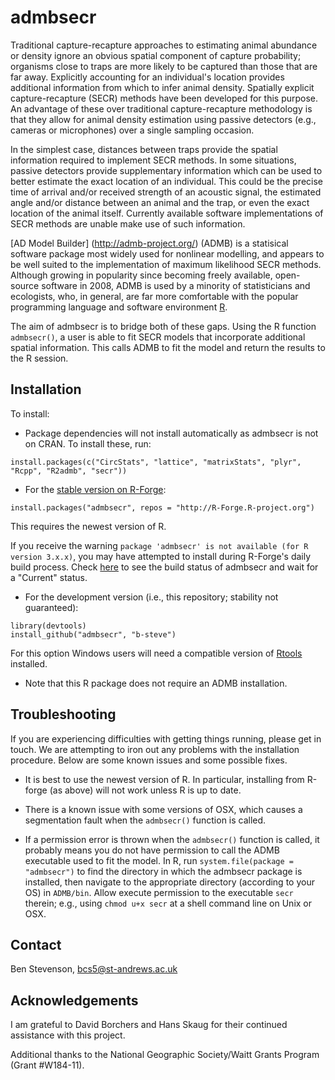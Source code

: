 # admbsecr

Traditional capture-recapture approaches to estimating animal abundance or density ignore an obvious spatial component of capture probability; organisms close to traps are more likely to be captured than those that are far away. Explicitly accounting for an individual's location provides additional information from which to infer animal density. Spatially explicit capture-recapture (SECR) methods have been developed for this purpose. An advantage of these over traditional capture-recapture methodology is that they allow for animal density estimation using passive detectors (e.g., cameras or microphones) over a single sampling occasion.

In the simplest case, distances between traps provide the spatial information required to implement SECR methods. In some situations, passive detectors provide supplementary information which can be used to better estimate the exact location of an individual. This could be the precise time of arrival and/or received strength of an acoustic signal, the estimated angle and/or distance between an animal and the trap, or even the exact location of the animal itself. Currently available software implementations of SECR methods are unable make use of such information.

[AD Model Builder] (http://admb-project.org/) (ADMB) is a statisical software package most widely used for nonlinear modelling, and appears to be well suited to the implementation of maximum likelihood SECR methods. Although growing in popularity since becoming freely available, open-source software in 2008, ADMB is used by a minority of statisticians and ecologists, who, in general, are far more comfortable with the popular programming language and software environment [R](http://www.r-project.org).

The aim of admbsecr is to bridge both of these gaps. Using the R function `admbsecr()`, a user is able to fit SECR models that incorporate additional spatial information. This calls ADMB to fit the model and return the results to the R session.

## Installation

To install:

* Package dependencies will not install automatically as admbsecr is not on CRAN. To install these, run:
```
install.packages(c("CircStats", "lattice", "matrixStats", "plyr", "Rcpp", "R2admb", "secr"))
```

* For the [stable version on R-Forge](https://r-forge.r-project.org/projects/admbsecr/):
```
install.packages("admbsecr", repos = "http://R-Forge.R-project.org")
```
This requires the newest version of R.

If you receive the warning `package 'admbsecr' is not available (for R version 3.x.x)`, you may have attempted to install during R-Forge's daily build process. Check [here](https://r-forge.r-project.org/R/?group_id=1506) to see the build status of admbsecr and wait for a "Current" status.

* For the development version (i.e., this repository; stability not guaranteed):
```
library(devtools)
install_github("admbsecr", "b-steve")
```
For this option Windows users will need a compatible version of [Rtools](http://cran.r-project.org/bin/windows/Rtools/) installed.

* Note that this R package does not require an ADMB installation.

## Troubleshooting

If you are experiencing difficulties with getting things running, please get in touch. We are attempting to iron out any problems with the installation procedure. Below are some known issues and some possible fixes.

* It is best to use the newest version of R. In particular, installing from R-forge (as above) will not work unless R is up to date.

* There is a known issue with some versions of OSX, which causes a segmentation fault when the `admbsecr()` function is called.

* If a permission error is thrown when the `admbsecr()` function is called, it probably means you do not have permission to call the ADMB executable used to fit the model. In R, run `system.file(package = "admbsecr")` to find the directory in which the admbsecr package is installed, then navigate to the appropriate directory (according to your OS) in `ADMB/bin`. Allow execute permission to the executable `secr` therein; e.g., using `chmod u+x secr` at a shell command line on Unix or OSX.

## Contact

Ben Stevenson, bcs5@st-andrews.ac.uk

## Acknowledgements

I am grateful to David Borchers and Hans Skaug for their continued assistance with this project.

Additional thanks to the National Geographic Society/Waitt Grants Program (Grant #W184-11).
